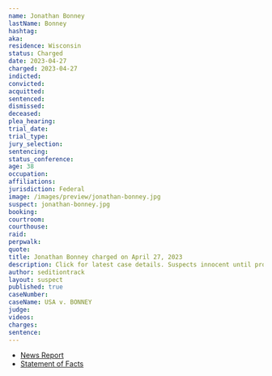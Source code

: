 ```yaml
---
name: Jonathan Bonney
lastName: Bonney
hashtag:
aka:
residence: Wisconsin
status: Charged
date: 2023-04-27
charged: 2023-04-27
indicted:
convicted:
acquitted:
sentenced:
dismissed:
deceased:
plea_hearing:
trial_date:
trial_type:
jury_selection:
sentencing:
status_conference:
age: 38
occupation:
affiliations:
jurisdiction: Federal
image: /images/preview/jonathan-bonney.jpg
suspect: jonathan-bonney.jpg
booking:
courtroom:
courthouse:
raid:
perpwalk:
quote:
title: Jonathan Bonney charged on April 27, 2023
description: Click for latest case details. Suspects innocent until proven guilty.
author: seditiontrack
layout: suspect
published: true
caseNumber: 
caseName: USA v. BONNEY
judge:
videos:
charges:
sentence:
---
```

- [News Report](https://www.jsonline.com/story/news/crime/2023/04/28/wisconsin-man-faces-charge-in-jan-6-insurrection-at-the-capitol-building/70164063007/)
- [Statement of Facts](https://storage.courtlistener.com/recap/gov.uscourts.wiwd.50813/gov.uscourts.wiwd.50813.1.2.pdf)
